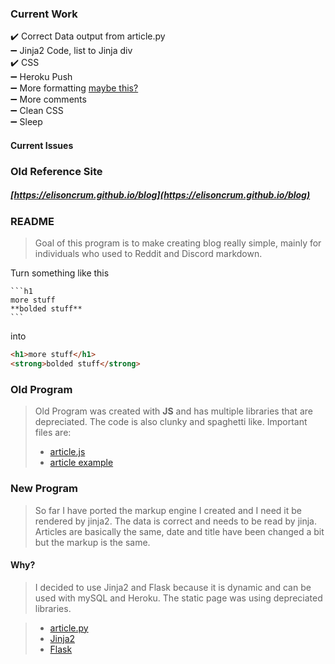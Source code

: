 ### **Current Work**
:heavy_check_mark: Correct Data output from article.py\
:heavy_minus_sign: Jinja2 Code, list to Jinja div\
:heavy_check_mark: CSS\
:heavy_minus_sign: Heroku Push\
:heavy_minus_sign: More formatting [maybe this?](https://help.github.com/articles/basic-writing-and-formatting-syntax/)\
:heavy_minus_sign: More comments\
:heavy_minus_sign: Clean CSS\
:heavy_minus_sign: Sleep

#### **Current Issues**

### **Old Reference Site**
#####  [https://elisoncrum.github.io/blog](https://elisoncrum.github.io/blog)

### **README**

> Goal of this program is to make creating blog really simple, mainly for individuals who used to Reddit and Discord markdown.

Turn something like this
````
```h1
more stuff
**bolded stuff**
```
````

into
```html
<h1>more stuff</h1>
<strong>bolded stuff</strong>
``` 

### **Old Program**

> Old Program was created with **JS** and has multiple libraries that are depreciated. The code is also clunky and spaghetti like. Important files are:
> 
> *   [article.js](https://github.com/elisoncrum/blog/blob/master/article.js)
> *   [article example](https://github.com/elisoncrum/blog/blob/master/articles/1.article)

### **New Program**

> So far I have ported the markup engine I created and I need it be rendered by jinja2. The data is correct and needs to be read by jinja. Articles are basically the same, date and title have been changed a bit but the markup is the same.

#### **Why?**

> I decided to use Jinja2 and Flask because it is dynamic and can be used with mySQL and Heroku. The static page was using depreciated libraries.

> *   [article.py](https://github.com/elisoncrum/blog-flask/blob/master/article.py)
> *   [Jinja2](http://jinja.pocoo.org/docs/2.10/)
> *   [Flask](http://flask.pocoo.org/docs/1.0/)
